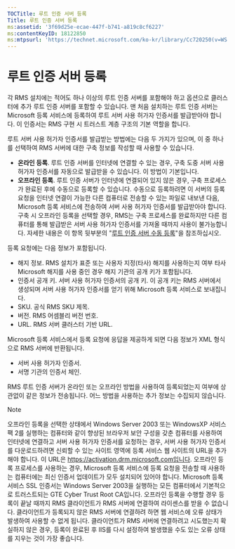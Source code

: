 ```yaml
---
TOCTitle: 루트 인증 서버 등록
Title: 루트 인증 서버 등록
ms:assetid: '3f69d25e-ecae-447f-b741-a819c8cf6227'
ms:contentKeyID: 18122850
ms:mtpsurl: 'https://technet.microsoft.com/ko-kr/library/Cc720250(v=WS.10)'
---
```


루트 인증 서버 등록
===================

각 RMS 설치에는 적어도 하나 이상의 루트 인증 서버를 포함해야 하고 옵션으로 클러스터에 추가 루트 인증 서버를 포함할 수 있습니다. 맨 처음 설치하는 루트 인증 서버는 Microsoft 등록 서비스에 등록하여 루트 서버 사용 허가자 인증서를 발급받아야 합니다. 이 인증서는 RMS 구현 시 트러스트 계층 구조의 기본 역할을 합니다.

루트 서버 사용 허가자 인증서를 발급받는 방법에는 다음 두 가지가 있으며, 이 중 하나를 선택하여 RMS 서버에 대한 구축 정보를 작성할 때 사용할 수 있습니다.

-   **온라인 등록**. 루트 인증 서버를 인터넷에 연결할 수 있는 경우, 구축 도중 서버 사용 허가자 인증서를 자동으로 발급받을 수 있습니다. 이 방법이 기본입니다.
-   **오프라인 등록**. 루트 인증 서버가 인터넷에 연결되어 있지 않은 경우, 구축 프로세스가 완료된 후에 수동으로 등록할 수 있습니다. 수동으로 등록하려면 이 서버의 등록 요청을 인터넷 연결이 가능한 다른 컴퓨터로 전송할 수 있는 파일로 내보낸 다음, Microsoft 등록 서비스에 전송하여 서버 사용 허가자 인증서를 발급받아야 합니다. 구축 시 오프라인 등록을 선택할 경우, RMS는 구축 프로세스를 완료하지만 다른 컴퓨터를 통해 발급받은 서버 사용 허가자 인증서를 가져올 때까지 사용이 불가능합니다. 자세한 내용은 이 항목 뒷부분의 "[루트 인증 서버 수동 등록](https://technet.microsoft.com/aecdebb5-b28b-4b58-937a-392bb6ce9643)"을 참조하십시오.

등록 요청에는 다음 정보가 포함됩니다.

-   해지 정보. RMS 설치가 표준 또는 사용자 지정(타사) 해지를 사용하는지 여부 타사 Microsoft 해지를 사용 중인 경우 해지 기관의 공개 키가 포함됩니다.
-   인증서 공개 키. 서버 사용 허가자 인증서의 공개 키. 이 공개 키는 RMS 서버에서 생성되며 서버 사용 허가자 인증서를 얻기 위해 Microsoft 등록 서비스로 보내집니다.
-   SKU. 공식 RMS SKU 제목.
-   버전. RMS 어셈블리 버전 번호.
-   URL. RMS 서버 클러스터 기반 URL.

Microsoft 등록 서비스에서 등록 요청에 응답을 제공하게 되면 다음 정보가 XML 형식으로 RMS 서버에 반환됩니다.

-   서버 사용 허가자 인증서.
-   서명 기관의 인증서 체인.

RMS 루트 인증 서버가 온라인 또는 오프라인 방법을 사용하여 등록되었는지 여부에 상관없이 같은 정보가 전송됩니다. 어느 방법을 사용하는 추가 정보는 수집되지 않습니다.

> [!NOTE]   
> 오프라인 등록을 선택한 상태에서 Windows Server 2003 또는 WindowsXP 서비스 팩 2를 실행하는 컴퓨터와 같이 향상된 브라우저 보안 구성을 갖춘 컴퓨터를 사용하여 인터넷에 연결하고 서버 사용 허가자 인증서를 요청하는 경우, 서버 사용 허가자 인증서를 다운로드하려면 신뢰할 수 있는 사이트 영역에 등록 서비스 웹 사이트의 URL을 추가해야 합니다. 이 URL은 https://activation.drm.microsoft.com입니다. 오프라인 등록 프로세스를 사용하는 경우, Microsoft 등록 서비스에 등록 요청을 전송할 때 사용하는 컴퓨터에는 최신 인증서 업데이트가 모두 설치되어 있어야 합니다. Microsoft 등록 서비스 SSL 인증서는 Windows Server 2003을 실행하는 모든 컴퓨터에서 기본적으로 트러스트되는 GTE Cyber Trust Root CA입니다. 오프라인 등록을 수행할 경우 등록이 끝날 때까지 RMS 클라이언트가 RMS 서버에 연결하여 라이센스를 받을 수 없습니다. 클라이언트가 등록되지 않은 RMS 서버에 연결하려 하면 웹 서비스에 오류 상태가 발생하여 사용할 수 없게 됩니다. 클라이언트가 RMS 서버에 연결하려고 시도했는지 확실하지 않은 경우, 등록이 완료된 후 IIS를 다시 설정하여 발생했을 수도 있는 오류 상태를 지우는 것이 가장 좋습니다. 

